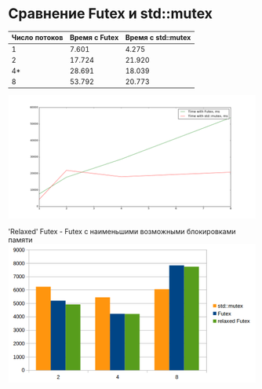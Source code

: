 <h1>Сравнение Futex и std::mutex</h1>

Число потоков | Время с Futex | Время с std::mutex
------------ | ------------- | -------------------
1 | 7.601 | 4.275
2 | 17.724 | 21.920
4* | 28.691 | 18.039
8 | 53.792 | 20.773

![Figure1](/Futex/figure_1.png)

'Relaxed' Futex - Futex с наименьшими возможными блокировками памяти
![Figure2](/Futex/figure_2.png)
